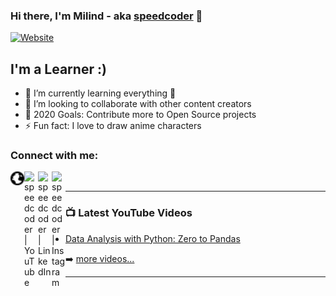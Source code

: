 ### Hi there, I'm Milind - aka [speedcoder][website] 👋

[![Website](https://img.shields.io/website?label=milindmishra.me&style=for-the-badge&url=https%3A%2F%2Fmilindmishra.me)](https://milindmishra.me)

## I'm a Learner :)

- 🌱 I’m currently learning everything 🤣
- 👯 I’m looking to collaborate with other content creators
- 🥅 2020 Goals: Contribute more to Open Source projects
- ⚡ Fun fact: I love to draw anime characters

### Connect with me:

[<img align="left" alt="milindmishra.me" width="22px" src="https://raw.githubusercontent.com/iconic/open-iconic/master/svg/globe.svg" />][website]
[<img align="left" alt="speedcoder | YouTube" width="22px" src="https://cdn.jsdelivr.net/npm/simple-icons@v3/icons/youtube.svg" />][youtube]
[<img align="left" alt="speedcoder | LinkedIn" width="22px" src="https://cdn.jsdelivr.net/npm/simple-icons@v3/icons/linkedin.svg" />][linkedin]
[<img align="left" alt="speedcoder | Instagram" width="22px" src="https://cdn.jsdelivr.net/npm/simple-icons@v3/icons/instagram.svg" />][instagram]

<br />

---

### 📺 Latest YouTube Videos

<!-- YOUTUBE:START -->
- [Data Analysis with Python: Zero to Pandas](https://www.youtube.com/watch?v=hdHiuBgjs0k&list=PLGTPI1HbXlEEZxlm1-7UPk73GaL7hMR2Z)
<!-- YOUTUBE:END -->

➡️ [more videos...](https://www.youtube.com/channel/UCMG4BahZvx70a8fsRcczVpA?view_as=subscriber)

---

[website]: https://milindmishra.me
[youtube]: https://www.youtube.com/channel/UCMG4BahZvx70a8fsRcczVpA?view_as=subscriber
[instagram]: https://instagram.com/speedcoder
[linkedin]: https://linkedin.com/in/milind--mishra


